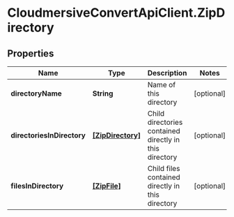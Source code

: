 # CloudmersiveConvertApiClient.ZipDirectory

## Properties
Name | Type | Description | Notes
------------ | ------------- | ------------- | -------------
**directoryName** | **String** | Name of this directory | [optional] 
**directoriesInDirectory** | [**[ZipDirectory]**](ZipDirectory.md) | Child directories contained directly in this directory | [optional] 
**filesInDirectory** | [**[ZipFile]**](ZipFile.md) | Child files contained directly in this directory | [optional] 


